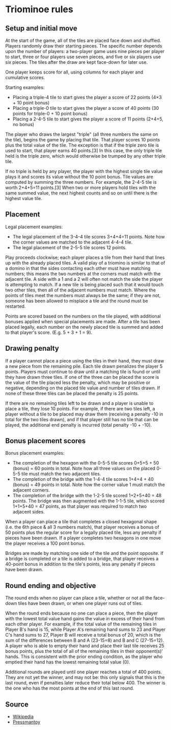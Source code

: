 # Triominoe rules

## Setup and initial move

At the start of the game, all of the tiles are placed face down and shuffled. Players randomly draw their starting pieces. The specific number depends upon the number of players: a two-player game uses nine pieces per player to start, three or four players use seven pieces, and five or six players use six pieces. The tiles after the draw are kept face-down for later use.

One player keeps score for all, using columns for each player and cumulative scores.

Starting examples:

- Placing a triple-4 tile to start gives the player a score of 22 points (4×3 + 10 point bonus)
- Placing a triple-0 tile to start gives the player a score of 40 points (30 points for triple-0 + 10 point bonus)
- Placing a 2-4-5 tile to start gives the player a score of 11 points (2+4+5, no bonus)

The player who draws the largest "triple" (all three numbers the same on the tile), begins the game by placing that tile. That player scores 10 points plus the total value of the tile. The exception is that if the triple zero tile is used to start, that player earns 40 points.[3] In this case, the only triple tile held is the triple zero, which would otherwise be trumped by any other triple tile.

If no triple is held by any player, the player with the highest single tile value plays it and scores its value without the 10 point bonus. Tile values are computed by summing the three numbers. For example, the 2-4-5 tile is worth 2+4+5=11 points.[3] When two or more players hold tiles with the same summed value, the next highest counts and so on until there is the highest value tile.

## Placement

Legal placement examples: 

- The legal placement of the 3-4-4 tile scores 3+4+4=11 points. Note how the corner values are matched to the adjacent 4-4-4 tile.
- The legal placement of the 2-5-5 tile scores 12 points.

Play proceeds clockwise; each player places a tile from their hand that lines up with the already placed tiles. A valid play of a triomino is similar to that of a domino in that the sides contacting each other must have matching numbers; this means the two numbers at the corners must match with the adjacent tile. A side with a 1 and a 2 will often not match the side the player is attempting to match. If a new tile is being placed such that it would touch two other tiles, then all of the adjacent numbers must match. Where the points of tiles meet the numbers must always be the same; if they are not, someone has been allowed to misplace a tile and the round must be restarted.

Points are scored based on the numbers on the tile played, with additional bonuses applied when special placements are made. After a tile has been placed legally, each number on the newly placed tile is summed and added to that player's score. (E.g. 5 + 3 + 1 = 9).

## Drawing penalty

If a player cannot place a piece using the tiles in their hand, they must draw a new piece from the remaining pile. Each tile drawn penalizes the player 5 points. Players must continue to draw until a matching tile is found or until they have drawn three tiles. If one of the three can be placed the score is the value of the tile placed less the penalty, which may be positive or negative, depending on the placed tile value and number of tiles drawn. If none of these three tiles can be placed the penalty is 25 points.

If there are no remaining tiles left to be drawn and a player is unable to place a tile, they lose 10 points. For example, if there are two tiles left, a player without a tile to be placed may draw them (receiving a penalty -10 in total for the two tiles drawn), and if that player still has no tile that can be played, the additional end penalty is incurred (total penalty -10 + -10).

## Bonus placement scores

Bonus placement examples:

- The completion of the hexagon with the 0-5-5 tile scores 0+5+5 + 50 (bonus) = 60 points in total. Note how all three values on the placed 0-5-5 tile must match the two adjacent tiles.
- The completion of the bridge with the 1-4-4 tile scores 1+4+4 + 40 (bonus) = 49 points in total. Note how the corner value 1 must match the adjacent corners.
- The completion of the bridge with the 1-2-5 tile scored 1+2+5+40 = 48 points. The bridge was then augmented with the 1-1-5 tile, which scored 1+1+5+40 = 47 points, as that player was required to match two adjacent sides.

When a player can place a tile that completes a closed hexagonal shape (i.e. the 6th piece & all 3 numbers match), that player receives a bonus of 50 points plus the regular score for a legally placed tile, less any penalty if pieces have been drawn. If a player completes two hexagons in one move the player receives a 100 point bonus.

Bridges are made by matching one side of the tile and the point opposite. If a bridge is completed or a tile is added to a bridge, that player receives a 40-point bonus in addition to the tile's points, less any penalty if pieces have been drawn.

## Round ending and objective

The round ends when no player can place a tile, whether or not all the face-down tiles have been drawn, or when one player runs out of tiles.

When the round ends because no one can place a piece, then the player with the lowest total value hand gains the value in excess of their hand from each other player. For example, if the total value of the remaining tiles in Player B's hand is 15, while Player A's remaining hand sums to 23 and Player C's hand sums to 27, Player B will receive a total bonus of 20, which is the sum of the differences between B and A (23-15=8) and B and C (27-15=12).
A player who is able to empty their hand and place their last tile receives 25 bonus points, plus the total of all of the remaining tiles in their opponent(s)' hands. This is consistent with the prior ending condition, as the player who emptied their hand has the lowest remaining total value (0).

Additional rounds are played until one player reaches a total of 400 points. They are not yet the winner, and may not be: this only signals that this is the last round, even if penalties later reduce their total below 400. The winner is the one who has the most points at the end of this last round.

## Source

- [Wikipedia](https://en.wikipedia.org/wiki/Triominoes)
- [Pressmantoy](https://web.archive.org/web/20210508182145/https://www.pressmantoy.com/wp-content/uploads/2018/01/Tri-Ominos.pdf)